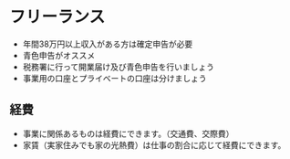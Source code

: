 # フリーランス

- 年間38万円以上収入がある方は確定申告が必要
- 青色申告がオススメ
- 税務署に行って開業届け及び青色申告を行いましょう
- 事業用の口座とプライベートの口座は分けましょう

## 経費

- 事業に関係あるものは経費にできます。（交通費、交際費）
- 家賃（実家住みでも家の光熱費）は仕事の割合に応じて経費にできます。

